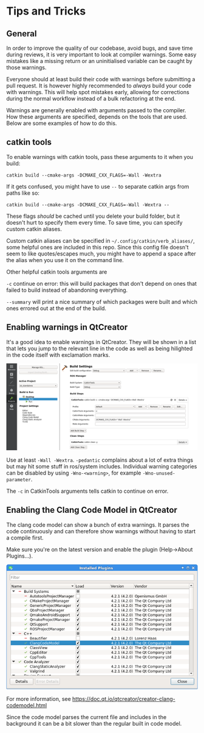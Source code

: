 # Tips and Tricks

## General

In order to improve the quality of our codebase, avoid bugs, and save time during reviews, it is very important to look at compiler warnings. Some easy mistakes like a missing return or an uninitialised variable can be caught by those warnings.

Everyone should at least build their code with warnings before submitting a pull request. It is however highly recommended to _always_ build your code with warnings. This will help spot mistakes early, allowing for corrections during the normal workflow instead of a bulk refactoring at the end.

Warnings are generally enabled with arguments passed to the compiler. How these arguments are specified, depends on the tools that are used. Below are some examples of how to do this.

## catkin tools

To enable warnings with catkin tools, pass these arguments to it when you build:

```
catkin build --cmake-args -DCMAKE_CXX_FLAGS=-Wall -Wextra
```

If it gets confused, you might have to use `--` to separate catkin args from paths like so:

```
catkin build --cmake-args -DCMAKE_CXX_FLAGS=-Wall -Wextra --
```

These flags _should_ be cached until you delete your build folder, but it doesn't hurt to specify them every time. To save time, you can specify custom catkin aliases.

Custom catkin aliases can be specified in `~/.config/catkin/verb_aliases/`, some helpful ones are included in this repo. Since this config file doesn't seem to like quotes/escapes much, you might have to append a space after the alias when you use it on the command line.

Other helpful catkin tools arguments are

`-c` continue on error: this will build packages that don't depend on ones that failed to build instead of abandoning everything.

`--summary` will print a nice summary of which packages were built and which ones errored out at the end of the build.

## Enabling warnings in QtCreator

It's a good idea to enable warnings in QtCreator. They will be shown in a list that lets you jump to the relevant line in the code as well as being hilighted in the code itself with exclamation marks.

![QtCreator Warnings](/imgs/qtcreator_warnings.png)

Use at least `-Wall -Wextra`. `-pedantic` complains about a lot of extra things but may hit some stuff in ros/system includes. Individual warning categories can be disabled by using `-Wno-<warning>`, for example `-Wno-unused-parameter`.

The `-c` in CatkinTools arguments tells catkin to continue on error.

## Enabling the Clang Code Model in QtCreator

The clang code model can show a bunch of extra warnings. It parses the code continuously and can therefore show warnings without having to start a compile first.

Make sure you're on the latest version and enable the plugin (Help->About Plugins...).

![QtCreator Plugins](/imgs/qtcreator_plugins.png)

For more information, see https://doc.qt.io/qtcreator/creator-clang-codemodel.html

Since the code model parses the current file and includes in the background it can be a bit slower than the regular built in code model.
